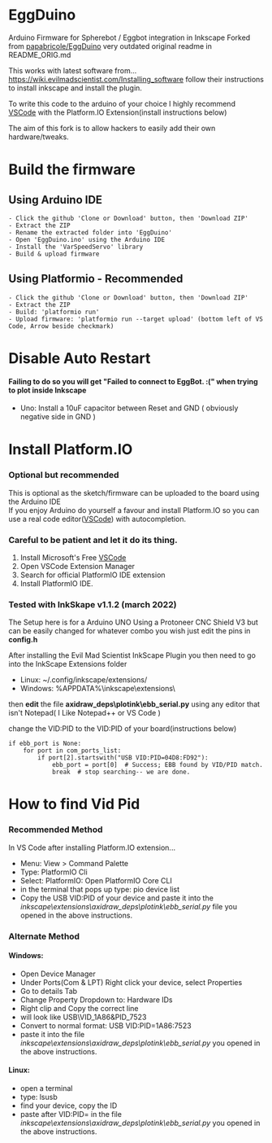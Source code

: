 # EggDuino
Arduino Firmware for Spherebot / Eggbot integration in Inkscape
Forked from [papabricole/EggDuino](https://github.com/papabricole/EggDuino) very outdated original readme in README_ORIG.md

This works with latest software from... https://wiki.evilmadscientist.com/Installing_software follow their instructions to install inkscape and install the plugin.

To write this code to the arduino of your choice I highly recommend [VSCode](https://code.visualstudio.com/) with the Platform.IO Extension(install instructions below)

The aim of this fork is to allow hackers to easily add their own hardware/tweaks.

# Build the firmware

## Using Arduino IDE

    - Click the github 'Clone or Download' button, then 'Download ZIP'
    - Extract the ZIP
    - Rename the extracted folder into 'EggDuino'
    - Open 'EggDuino.ino' using the Arduino IDE
    - Install the 'VarSpeedServo' library
    - Build & upload firmware

## Using Platformio - Recommended

    - Click the github 'Clone or Download' button, then 'Download ZIP'
    - Extract the ZIP
    - Build: 'platformio run'
    - Upload firmware: 'platformio run --target upload' (bottom left of VS Code, Arrow beside checkmark)
    
# Disable Auto Restart
#### Failing to do so you will get "Failed to connect to EggBot. :(" when trying to plot inside Inkscape
- Uno: Install a 10uF capacitor between Reset and GND ( obviously negative side in GND )
    
# Install Platform.IO
### Optional but recommended
This is optional as the sketch/firmware can be uploaded to the board using the Arduino IDE  
If you enjoy Arduino do yourself a favour and install Platform.IO so you can use a real code editor([VSCode](https://code.visualstudio.com/)) with autocompletion.
### Careful to be patient and let it do its thing.
1. Install Microsoft's Free [VSCode](https://code.visualstudio.com/)
2. Open VSCode Extension Manager
3. Search for official PlatformIO IDE extension
4. Install PlatformIO IDE.

### Tested with InkSkape v1.1.2 (march 2022)
The Setup here is for a Arduino UNO Using a Protoneer CNC Shield V3 but can be easily changed for whatever combo you wish just edit the pins in **config.h**

After installing the Evil Mad Scientist InkScape Plugin you then need to go into the InkScape Extensions folder
- Linux: ~/.config/inkscape/extensions/
- Windows: %APPDATA%\inkscape\extensions\

then **edit** the file **axidraw_deps\plotink\ebb_serial.py** using any editor that isn't Notepad( I Like Notepad++ or VS Code )

change the VID:PID to the VID:PID of your board(instructions below)
```
if ebb_port is None:
    for port in com_ports_list:
        if port[2].startswith("USB VID:PID=04D8:FD92"):
            ebb_port = port[0]  # Success; EBB found by VID/PID match.
            break  # stop searching-- we are done.
```

# How to find Vid Pid
### Recommended Method
In VS Code after installing Platform.IO extension...
- Menu: View > Command Palette
- Type: PlatformIO Cli
- Select: PlatformIO: Open PlatformIO Core CLI
- in the terminal that pops up type: pio device list
- Copy the USB VID:PID of your device and paste it into the *inkscape\extensions\axidraw_deps\plotink\ebb_serial.py* file you opened in the above instructions.

### Alternate Method
#### Windows:
- Open Device Manager
- Under Ports(Com & LPT) Right click your device, select Properties
- Go to details Tab
- Change Property Dropdown to: Hardware IDs
- Right clip and Copy the correct line
- will look like USB\VID_1A86&PID_7523
- Convert to normal format: USB VID:PID=1A86:7523
- paste it into the file *inkscape\extensions\axidraw_deps\plotink\ebb_serial.py* you opened in the above instructions.
#### Linux:
- open a terminal
- type: lsusb
- find your device, copy the ID
- paste after VID:PID= in the file *inkscape\extensions\axidraw_deps\plotink\ebb_serial.py* you opened in the above instructions.
